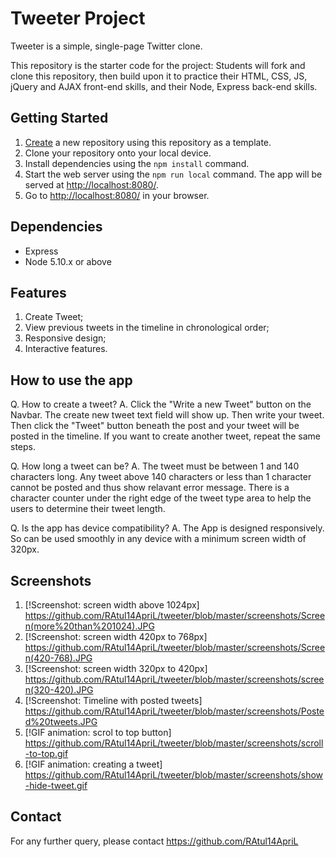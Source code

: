 # Tweeter Project

Tweeter is a simple, single-page Twitter clone.

This repository is the starter code for the project: Students will fork and clone this repository, then build upon it to practice their HTML, CSS, JS, jQuery and AJAX front-end skills, and their Node, Express back-end skills.

## Getting Started

1. [Create](https://docs.github.com/en/repositories/creating-and-managing-repositories/creating-a-repository-from-a-template) a new repository using this repository as a template.
2. Clone your repository onto your local device.
3. Install dependencies using the `npm install` command.
3. Start the web server using the `npm run local` command. The app will be served at <http://localhost:8080/>.
4. Go to <http://localhost:8080/> in your browser.

## Dependencies

- Express
- Node 5.10.x or above

## Features
1. Create Tweet;
2. View previous tweets in the timeline in chronological order;
3. Responsive design;
4. Interactive features.

## How to use the app
Q. How to create a tweet?
A. Click the "Write a new Tweet" button on the Navbar. The create new tweet text field will show up. Then write your tweet. Then click the "Tweet" button beneath the post and your tweet will be posted in the timeline. If you want to create another tweet, repeat the same steps.

Q. How long a tweet can be?
A. The tweet must be between 1 and 140 characters long. Any tweet above 140 characters or less than 1 character cannot be posted and thus show relavant error message. There is a character counter under the right edge of the tweet type area to help the users to determine their tweet length.

Q. Is the app has device compatibility?
A. The App is designed responsively. So can be used smoothly in any device with a minimum screen width of 320px.

## Screenshots
1. [!Screenshot: screen width above 1024px] https://github.com/RAtul14ApriL/tweeter/blob/master/screenshots/Screen(more%20than%201024).JPG
2. [!Screenshot: screen width 420px to 768px] https://github.com/RAtul14ApriL/tweeter/blob/master/screenshots/Screen(420-768).JPG
3. [!Screenshot: screen width 320px to 420px] https://github.com/RAtul14ApriL/tweeter/blob/master/screenshots/screen(320-420).JPG
4. [!Screenshot: Timeline with posted tweets] https://github.com/RAtul14ApriL/tweeter/blob/master/screenshots/Posted%20tweets.JPG
5. [!GIF animation: scrol to top button] https://github.com/RAtul14ApriL/tweeter/blob/master/screenshots/scroll-to-top.gif
6. [!GIF animation: creating a tweet] https://github.com/RAtul14ApriL/tweeter/blob/master/screenshots/show-hide-tweet.gif

## Contact
For any further query, please contact https://github.com/RAtul14ApriL